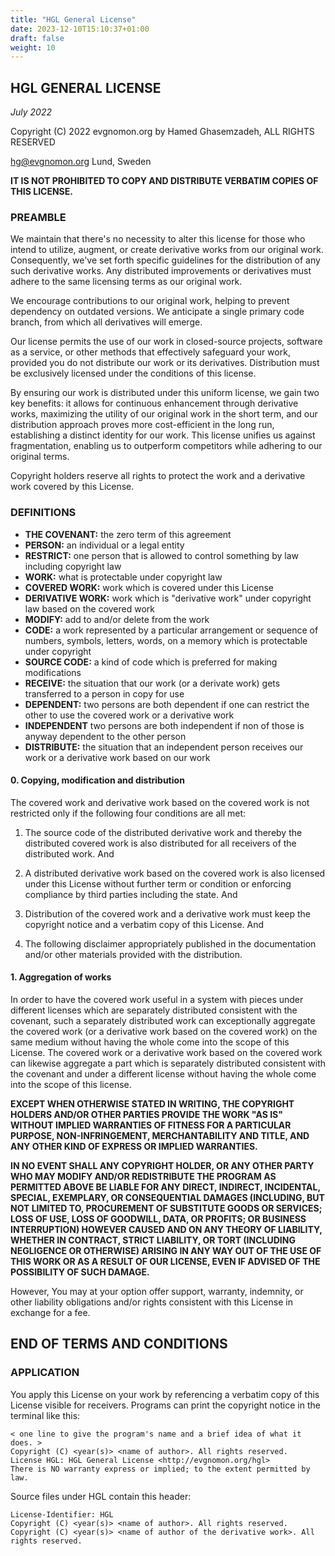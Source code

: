 ```yaml
---
title: "HGL General License"
date: 2023-12-10T15:10:37+01:00
draft: false
weight: 10
---
```


## HGL GENERAL LICENSE

*July 2022*

Copyright (C) 2022 evgnomon.org by Hamed Ghasemzadeh, ALL RIGHTS RESERVED  

hg@evgnomon.org
Lund, Sweden

**IT IS NOT PROHIBITED TO COPY AND DISTRIBUTE VERBATIM COPIES OF THIS LICENSE.**

### PREAMBLE

We maintain that there's no necessity to alter this license for those who intend to utilize, augment, or create derivative works from our original work. Consequently, we've set forth specific guidelines for the distribution of any such derivative works. Any distributed improvements or derivatives must adhere to the same licensing terms as our original work.

We encourage contributions to our original work, helping to prevent dependency on outdated versions. We anticipate a single primary code branch, from which all derivatives will emerge.

Our license permits the use of our work in closed-source projects, software as a service, or other methods that effectively safeguard your work, provided you do not distribute our work or its derivatives. Distribution must be exclusively licensed under the conditions of this license.

By ensuring our work is distributed under this uniform license, we gain two key benefits: it allows for continuous enhancement through derivative works, maximizing the utility of our original work in the short term, and our distribution approach proves more cost-efficient in the long run, establishing a distinct identity for our work. This license unifies us against fragmentation, enabling us to outperform competitors while adhering to our original terms.

Copyright holders reserve all rights to protect the work and a derivative work covered by this License.

### DEFINITIONS
- **THE COVENANT:** the zero term of this agreement
- **PERSON:** an individual or a legal entity
- **RESTRICT:** one person that is allowed to control something by law including copyright law
- **WORK:** what is protectable under copyright law
- **COVERED WORK:** work which is covered under this License
- **DERIVATIVE WORK:** work which is "derivative work" under copyright law based on the covered work
- **MODIFY:** add to and/or delete from the work
- **CODE:** a work represented by a particular arrangement or sequence of numbers, symbols, letters, words, on a memory which is protectable under copyright
- **SOURCE CODE:** a kind of code which is preferred for making modifications
- **RECEIVE:** the situation that our work (or a derivate work) gets transferred to a person in copy for use
- **DEPENDENT:** two persons are both dependent if one can restrict the other to use the covered work or a derivative work
- **INDEPENDENT** two persons are both independent if non of those is anyway dependent to the other person
- **DISTRIBUTE:** the situation that an independent person receives our work or a derivative work based on our work

#### 0. Copying, modification and distribution

The covered work and derivative work based on the covered work is not restricted only if the following four conditions are all met:

1. The source code of the distributed derivative work and thereby the distributed covered work is also distributed for all receivers of the distributed work. And

2. A distributed derivative work based on the covered work is also licensed under this License without further term or condition or enforcing compliance by third parties including the state. And

3. Distribution of the covered work and a derivative work must keep the copyright notice and a verbatim copy of this License. And

4. The following disclaimer appropriately published in the documentation and/or other materials provided with the distribution.

#### 1. Aggregation of works

In order to have the covered work useful in a system with pieces under different licenses which are separately distributed consistent with the covenant, such a separately distributed work can exceptionally aggregate the covered work (or a derivative work based on the covered work) on the same medium without having the whole come into the scope of this License. The covered work or a derivative work based on the covered work can likewise aggregate a part which is separately distributed consistent with the covenant and under a different license without having the whole come into the scope of this license.

**EXCEPT WHEN OTHERWISE STATED IN WRITING, THE COPYRIGHT HOLDERS AND/OR OTHER PARTIES PROVIDE THE WORK "AS IS" WITHOUT IMPLIED WARRANTIES OF FITNESS FOR A PARTICULAR PURPOSE, NON-INFRINGEMENT, MERCHANTABILITY AND TITLE, AND ANY OTHER KIND OF EXPRESS OR IMPLIED WARRANTIES.**

**IN NO EVENT SHALL ANY COPYRIGHT HOLDER, OR ANY OTHER PARTY WHO MAY MODIFY AND/OR REDISTRIBUTE THE PROGRAM AS PERMITTED ABOVE BE LIABLE FOR ANY DIRECT, INDIRECT, INCIDENTAL, SPECIAL, EXEMPLARY, OR CONSEQUENTIAL DAMAGES (INCLUDING, BUT NOT LIMITED TO, PROCUREMENT OF SUBSTITUTE GOODS OR SERVICES; LOSS OF USE, LOSS OF GOODWILL, DATA, OR PROFITS; OR BUSINESS INTERRUPTION) HOWEVER CAUSED AND ON ANY THEORY OF LIABILITY, WHETHER IN CONTRACT, STRICT LIABILITY, OR TORT (INCLUDING NEGLIGENCE OR OTHERWISE) ARISING IN ANY WAY OUT OF THE USE OF THIS WORK OR AS A RESULT OF OUR LICENSE, EVEN IF ADVISED OF THE POSSIBILITY OF SUCH DAMAGE.**

However, You may at your option offer support, warranty, indemnity, or other liability obligations and/or rights consistent with this License in exchange for a fee.



## END OF TERMS AND CONDITIONS

### APPLICATION

You apply this License on your work by referencing a verbatim copy of this License visible for receivers.
Programs can print the copyright notice in the terminal like this:

```plaintext
< one line to give the program's name and a brief idea of what it does. >
Copyright (C) <year(s)> <name of author>. All rights reserved.
License HGL: HGL General License <http://evgnomon.org/hgl>
There is NO warranty express or implied; to the extent permitted by law.
```

Source files under HGL contain this header:
```plaintext
License-Identifier: HGL
Copyright (C) <year(s)> <name of author>. All rights reserved.
Copyright (C) <year(s)> <name of author of the derivative work>. All rights reserved.
```
